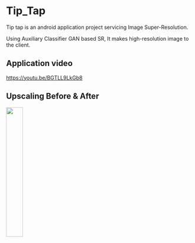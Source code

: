# Tip_Tap
Tip tap is an android application project servicing Image Super-Resolution.

Using Auxiliary Classifier GAN based SR, It makes high-resolution image to the client.

## Application video
https://youtu.be/BGTLL9LkGb8

## Upscaling Before & After
<img width="30%" src="https://user-images.githubusercontent.com/55835347/122276482-ca4e5880-cf1f-11eb-9f94-7a613174a4b2.png"/>
